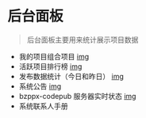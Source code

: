 # 后台面板

> 后台面板主要用来统计展示项目数据

- 我的项目组合项目
[img](./images/main_my.png)
- 活跃项目排行榜
[img](./images/main_race.png)
- 发布数据统计（今日和昨日）
[img](./images/main_count.png)
- 系统公告
[img](./images/main_notice.png)
- bzppx-codepub 服务器实时状态
[img](./images/main_server.png)
- 系统联系人手册



